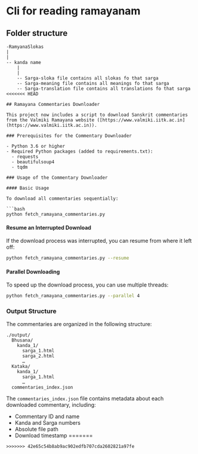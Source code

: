 # Cli for reading ramayanam

## Folder structure
```
-RamyanaSlokas
|
|
-- kanda name
    |
    |
    -- Sarga-sloka file contains all slokas fo that sarga
    -- Sarga-meaning file contains all meanings fo that sarga
    -- Sarga-translation file contains all translations fo that sarga
<<<<<<< HEAD

## Ramayana Commentaries Downloader

This project now includes a script to download Sanskrit commentaries from the Valmiki Ramayana website ([https://www.valmiki.iitk.ac.in](https://www.valmiki.iitk.ac.in)).

### Prerequisites for the Commentary Downloader

- Python 3.6 or higher
- Required Python packages (added to requirements.txt):
  - requests
  - beautifulsoup4
  - tqdm

### Usage of the Commentary Downloader

#### Basic Usage

To download all commentaries sequentially:

```bash
python fetch_ramayana_commentaries.py
```

#### Resume an Interrupted Download

If the download process was interrupted, you can resume from where it left off:

```bash
python fetch_ramayana_commentaries.py --resume
```

#### Parallel Downloading

To speed up the download process, you can use multiple threads:

```bash
python fetch_ramayana_commentaries.py --parallel 4
```

### Output Structure

The commentaries are organized in the following structure:

```text
./output/
  Bhusana/
    kanda_1/
      sarga_1.html
      sarga_2.html
      …
  Kataka/
    kanda_1/
      sarga_1.html
      …
  commentaries_index.json
```

The `commentaries_index.json` file contains metadata about each downloaded commentary, including:

- Commentary ID and name
- Kanda and Sarga numbers
- Absolute file path
- Download timestamp
=======
```
>>>>>>> 42e65c54b8ab9ac902edfb707cda2602821a97fe
